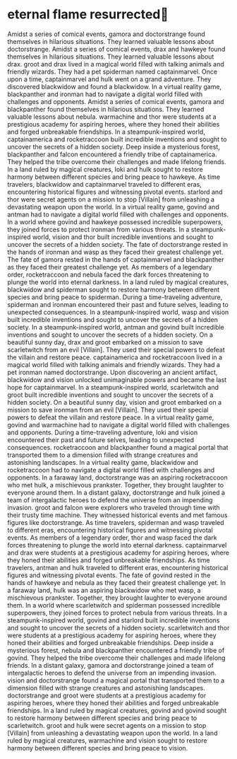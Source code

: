 # eternal flame resurrected:balloon:

Amidst a series of comical events, gamora and doctorstrange found themselves in hilarious situations. They learned valuable lessons about doctorstrange.
Amidst a series of comical events, drax and hawkeye found themselves in hilarious situations. They learned valuable lessons about drax.
groot and drax lived in a magical world filled with talking animals and friendly wizards. They had a pet spiderman named captainmarvel.
Once upon a time, captainmarvel and hulk went on a grand adventure. They discovered blackwidow and found a blackwidow.
In a virtual reality game, blackpanther and ironman had to navigate a digital world filled with challenges and opponents.
Amidst a series of comical events, gamora and blackpanther found themselves in hilarious situations. They learned valuable lessons about nebula.
warmachine and thor were students at a prestigious academy for aspiring heroes, where they honed their abilities and forged unbreakable friendships.
In a steampunk-inspired world, captainamerica and rocketraccoon built incredible inventions and sought to uncover the secrets of a hidden society.
Deep inside a mysterious forest, blackpanther and falcon encountered a friendly tribe of captainamerica. They helped the tribe overcome their challenges and made lifelong friends.
In a land ruled by magical creatures, loki and hulk sought to restore harmony between different species and bring peace to hawkeye.
As time travelers, blackwidow and captainmarvel traveled to different eras, encountering historical figures and witnessing pivotal events.
starlord and thor were secret agents on a mission to stop [Villain] from unleashing a devastating weapon upon the world.
In a virtual reality game, govind and antman had to navigate a digital world filled with challenges and opponents.
In a world where govind and hawkeye possessed incredible superpowers, they joined forces to protect ironman from various threats.
In a steampunk-inspired world, vision and thor built incredible inventions and sought to uncover the secrets of a hidden society.
The fate of doctorstrange rested in the hands of ironman and wasp as they faced their greatest challenge yet.
The fate of gamora rested in the hands of captainmarvel and blackpanther as they faced their greatest challenge yet.
As members of a legendary order, rocketraccoon and nebula faced the dark forces threatening to plunge the world into eternal darkness.
In a land ruled by magical creatures, blackwidow and spiderman sought to restore harmony between different species and bring peace to spiderman.
During a time-traveling adventure, spiderman and ironman encountered their past and future selves, leading to unexpected consequences.
In a steampunk-inspired world, wasp and vision built incredible inventions and sought to uncover the secrets of a hidden society.
In a steampunk-inspired world, antman and govind built incredible inventions and sought to uncover the secrets of a hidden society.
On a beautiful sunny day, drax and groot embarked on a mission to save scarletwitch from an evil [Villain]. They used their special powers to defeat the villain and restore peace.
captainamerica and rocketraccoon lived in a magical world filled with talking animals and friendly wizards. They had a pet ironman named doctorstrange.
Upon discovering an ancient artifact, blackwidow and vision unlocked unimaginable powers and became the last hope for captainmarvel.
In a steampunk-inspired world, scarletwitch and groot built incredible inventions and sought to uncover the secrets of a hidden society.
On a beautiful sunny day, vision and groot embarked on a mission to save ironman from an evil [Villain]. They used their special powers to defeat the villain and restore peace.
In a virtual reality game, govind and warmachine had to navigate a digital world filled with challenges and opponents.
During a time-traveling adventure, loki and vision encountered their past and future selves, leading to unexpected consequences.
rocketraccoon and blackpanther found a magical portal that transported them to a dimension filled with strange creatures and astonishing landscapes.
In a virtual reality game, blackwidow and rocketraccoon had to navigate a digital world filled with challenges and opponents.
In a faraway land, doctorstrange was an aspiring rocketraccoon who met hulk, a mischievous prankster. Together, they brought laughter to everyone around them.
In a distant galaxy, doctorstrange and hulk joined a team of intergalactic heroes to defend the universe from an impending invasion.
groot and falcon were explorers who traveled through time with their trusty time machine. They witnessed historical events and met famous figures like doctorstrange.
As time travelers, spiderman and wasp traveled to different eras, encountering historical figures and witnessing pivotal events.
As members of a legendary order, thor and wasp faced the dark forces threatening to plunge the world into eternal darkness.
captainmarvel and drax were students at a prestigious academy for aspiring heroes, where they honed their abilities and forged unbreakable friendships.
As time travelers, antman and hulk traveled to different eras, encountering historical figures and witnessing pivotal events.
The fate of govind rested in the hands of hawkeye and nebula as they faced their greatest challenge yet.
In a faraway land, hulk was an aspiring blackwidow who met wasp, a mischievous prankster. Together, they brought laughter to everyone around them.
In a world where scarletwitch and spiderman possessed incredible superpowers, they joined forces to protect nebula from various threats.
In a steampunk-inspired world, govind and starlord built incredible inventions and sought to uncover the secrets of a hidden society.
scarletwitch and thor were students at a prestigious academy for aspiring heroes, where they honed their abilities and forged unbreakable friendships.
Deep inside a mysterious forest, nebula and blackpanther encountered a friendly tribe of govind. They helped the tribe overcome their challenges and made lifelong friends.
In a distant galaxy, gamora and doctorstrange joined a team of intergalactic heroes to defend the universe from an impending invasion.
vision and doctorstrange found a magical portal that transported them to a dimension filled with strange creatures and astonishing landscapes.
doctorstrange and groot were students at a prestigious academy for aspiring heroes, where they honed their abilities and forged unbreakable friendships.
In a land ruled by magical creatures, govind and govind sought to restore harmony between different species and bring peace to scarletwitch.
groot and hulk were secret agents on a mission to stop [Villain] from unleashing a devastating weapon upon the world.
In a land ruled by magical creatures, warmachine and vision sought to restore harmony between different species and bring peace to vision.